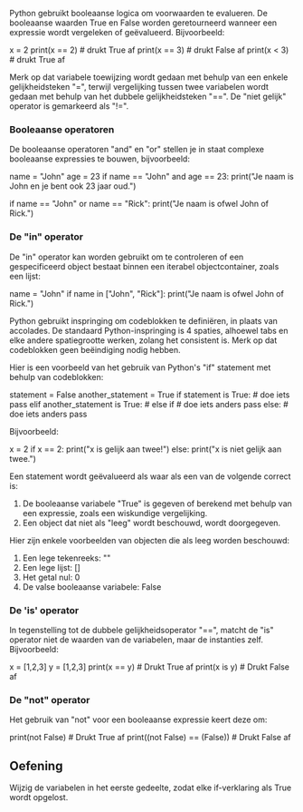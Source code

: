 Python gebruikt booleaanse logica om voorwaarden te evalueren. De booleaanse waarden True en False worden geretourneerd wanneer een expressie wordt vergeleken of geëvalueerd. Bijvoorbeeld:

x = 2
print(x == 2) # drukt True af
print(x == 3) # drukt False af
print(x < 3) # drukt True af

Merk op dat variabele toewijzing wordt gedaan met behulp van een enkele gelijkheidsteken "=", terwijl vergelijking tussen twee variabelen wordt gedaan met behulp van het dubbele gelijkheidsteken "==". De "niet gelijk" operator is gemarkeerd als "!=".

### Booleaanse operatoren

De booleaanse operatoren "and" en "or" stellen je in staat complexe booleaanse expressies te bouwen, bijvoorbeeld:

name = "John"
age = 23
if name == "John" and age == 23:
    print("Je naam is John en je bent ook 23 jaar oud.")

if name == "John" or name == "Rick":
    print("Je naam is ofwel John of Rick.")

### De "in" operator

De "in" operator kan worden gebruikt om te controleren of een gespecificeerd object bestaat binnen een iterabel objectcontainer, zoals een lijst:

name = "John"
if name in ["John", "Rick"]:
    print("Je naam is ofwel John of Rick.")

Python gebruikt inspringing om codeblokken te definiëren, in plaats van accolades. De standaard Python-inspringing is 4 spaties, alhoewel tabs en elke andere spatiegrootte werken, zolang het consistent is. Merk op dat codeblokken geen beëindiging nodig hebben.

Hier is een voorbeeld van het gebruik van Python's "if" statement met behulp van codeblokken:

statement = False
another_statement = True
if statement is True:
    # doe iets
    pass
elif another_statement is True: # else if
    # doe iets anders
    pass
else:
    # doe iets anders
    pass

Bijvoorbeeld:

x = 2
if x == 2:
    print("x is gelijk aan twee!")
else:
    print("x is niet gelijk aan twee.")

Een statement wordt geëvalueerd als waar als een van de volgende correct is:
1. De booleaanse variabele "True" is gegeven of berekend met behulp van een expressie, zoals een wiskundige vergelijking.
2. Een object dat niet als "leeg" wordt beschouwd, wordt doorgegeven.

Hier zijn enkele voorbeelden van objecten die als leeg worden beschouwd:
1. Een lege tekenreeks: ""
2. Een lege lijst: []
3. Het getal nul: 0
4. De valse booleaanse variabele: False

### De 'is' operator

In tegenstelling tot de dubbele gelijkheidsoperator "==", matcht de "is" operator niet de waarden van de variabelen, maar de instanties zelf. Bijvoorbeeld:

x = [1,2,3]
y = [1,2,3]
print(x == y) # Drukt True af
print(x is y) # Drukt False af

### De "not" operator

Het gebruik van "not" voor een booleaanse expressie keert deze om:

print(not False) # Drukt True af
print((not False) == (False)) # Drukt False af

Oefening
--------

Wijzig de variabelen in het eerste gedeelte, zodat elke if-verklaring als True wordt opgelost.